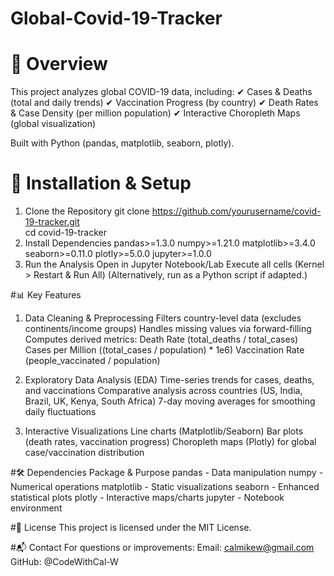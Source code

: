 # Global-Covid-19-Tracker

# 📌 Overview
This project analyzes global COVID-19 data, including:
✔ Cases & Deaths (total and daily trends)
✔ Vaccination Progress (by country)
✔ Death Rates & Case Density (per million population)
✔ Interactive Choropleth Maps (global visualization)

Built with Python (pandas, matplotlib, seaborn, plotly).

# 🚀 Installation & Setup
1. Clone the Repository
git clone https://github.com/yourusername/covid-19-tracker.git  
cd covid-19-tracker  
2. Install Dependencies
   pandas>=1.3.0
   numpy>=1.21.0
   matplotlib>=3.4.0
   seaborn>=0.11.0
   plotly>=5.0.0
   jupyter>=1.0.0
3. Run the Analysis
Open in Jupyter Notebook/Lab
Execute all cells (Kernel > Restart & Run All)
(Alternatively, run as a Python script if adapted.)

#📊 Key Features
1. Data Cleaning & Preprocessing
Filters country-level data (excludes continents/income groups)
Handles missing values via forward-filling
Computes derived metrics:
Death Rate (total_deaths / total_cases)
Cases per Million ((total_cases / population) * 1e6)
Vaccination Rate (people_vaccinated / population)

2. Exploratory Data Analysis (EDA)
Time-series trends for cases, deaths, and vaccinations
Comparative analysis across countries (US, India, Brazil, UK, Kenya, South Africa)
7-day moving averages for smoothing daily fluctuations

3. Interactive Visualizations
Line charts (Matplotlib/Seaborn)
Bar plots (death rates, vaccination progress)
Choropleth maps (Plotly) for global case/vaccination distribution

#🛠️ Dependencies
Package	& Purpose
pandas - Data manipulation
numpy	- Numerical operations
matplotlib -	Static visualizations
seaborn	- Enhanced statistical plots
plotly	- Interactive maps/charts
jupyter	- Notebook environment

#📜 License
This project is licensed under the MIT License.

#📬 Contact
For questions or improvements:
Email: calmikew@gmail.com
GitHub: @CodeWithCal-W




   


